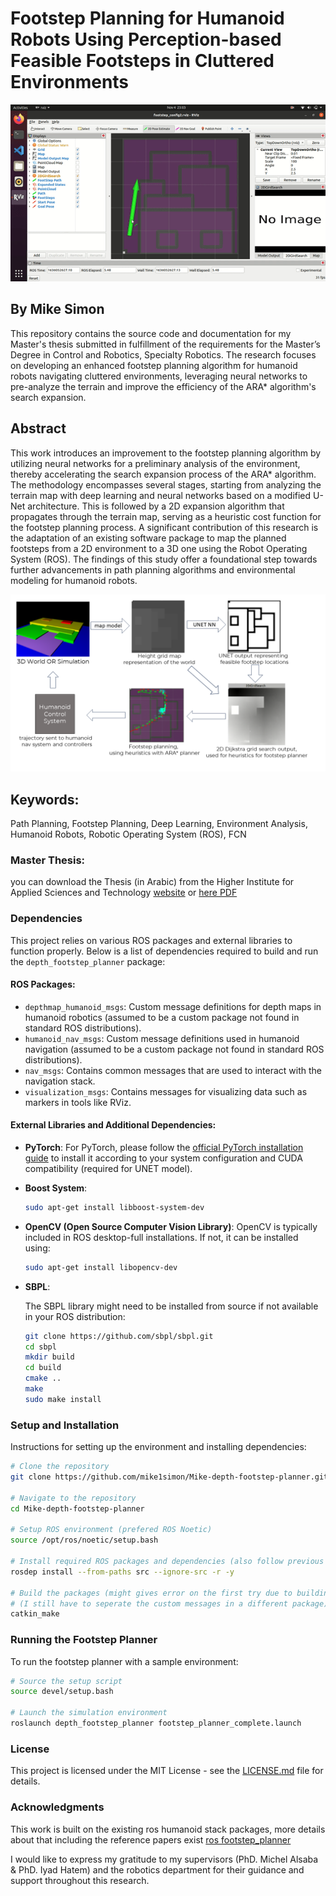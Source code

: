 # Footstep Planning for Humanoid Robots Using Perception-based Feasible Footsteps in Cluttered Environments
![Rviz-depth-footstep-planning.gif](./depth_footstep_search.gif)
## By Mike Simon

This repository contains the source code and documentation for my Master's thesis submitted in fulfillment of the requirements for the Master’s Degree in Control and Robotics, Specialty Robotics. The research focuses on developing an enhanced footstep planning algorithm for humanoid robots navigating cluttered environments, leveraging neural networks to pre-analyze the terrain and improve the efficiency of the ARA* algorithm's search expansion.
## Abstract

This work introduces an improvement to the footstep planning algorithm by utilizing neural networks for a preliminary analysis of the environment, thereby accelerating the search expansion process of the ARA* algorithm. The methodology encompasses several stages, starting from analyzing the terrain map with deep learning and neural networks based on a modified U-Net architecture. This is followed by a 2D expansion algorithm that propagates through the terrain map, serving as a heuristic cost function for the footstep planning process. A significant contribution of this research is the adaptation of an existing software package to map the planned footsteps from a 2D environment to a 3D one using the Robot Operating System (ROS). The findings of this study offer a foundational step towards further advancements in path planning algorithms and environmental modeling for humanoid robots.

![Master-Thesis.png](./Thesis.png)

## Keywords:

Path Planning, Footstep Planning, Deep Learning, Environment Analysis, Humanoid Robots, Robotic Operating System (ROS), FCN


### Master Thesis:
you can download the Thesis (in Arabic) from the Higher Institute for Applied Sciences and Technology [website](https://hiast.edu.sy/en/Master-PhD-Theses) or [here PDF](https://hiast.edu.sy/sites/default/files/MasterPHD/62c2e34f9ad01.pdf)


### Dependencies

This project relies on various ROS packages and external libraries to function properly. Below is a list of dependencies required to build and run the `depth_footstep_planner` package:

#### ROS Packages:

- `depthmap_humanoid_msgs`: Custom message definitions for depth maps in humanoid robotics (assumed to be a custom package not found in standard ROS distributions).
- `humanoid_nav_msgs`: Custom message definitions used in humanoid navigation (assumed to be a custom package not found in standard ROS distributions).
- `nav_msgs`: Contains common messages that are used to interact with the navigation stack.
- `visualization_msgs`: Contains messages for visualizing data such as markers in tools like RViz.

#### External Libraries and Additional Dependencies:

- **PyTorch**: 
For PyTorch, please follow the [official PyTorch installation guide](https://pytorch.org/get-started/locally/) to install it according to your system configuration and CUDA compatibility (required for UNET model).

- **Boost System**:

    ```bash
    sudo apt-get install libboost-system-dev
    ```

- **OpenCV (Open Source Computer Vision Library)**:
OpenCV is typically included in ROS desktop-full installations. If not, it can be installed using:
    ```bash
    sudo apt-get install libopencv-dev
    ```

- **SBPL**:

    The SBPL library might need to be installed from source if not available in your ROS distribution:

    ```bash
    git clone https://github.com/sbpl/sbpl.git
    cd sbpl
    mkdir build
    cd build
    cmake ..
    make
    sudo make install
    ```


### Setup and Installation

Instructions for setting up the environment and installing dependencies:

```bash
# Clone the repository
git clone https://github.com/mike1simon/Mike-depth-footstep-planner.git

# Navigate to the repository
cd Mike-depth-footstep-planner

# Setup ROS environment (prefered ROS Noetic)
source /opt/ros/noetic/setup.bash

# Install required ROS packages and dependencies (also follow previous steps)
rosdep install --from-paths src --ignore-src -r -y

# Build the packages (might gives error on the first try due to building msgs 
# (I still have to seperate the custom messages in a different package))
catkin_make
```

### Running the Footstep Planner

To run the footstep planner with a sample environment:

```bash
# Source the setup script
source devel/setup.bash

# Launch the simulation environment
roslaunch depth_footstep_planner footstep_planner_complete.launch
```

### License

This project is licensed under the MIT License - see the [LICENSE.md](LICENSE.md) file for details.

### Acknowledgments
This work is built on the existing ros humanoid stack packages, more details about that including the reference papers exist [ros footstep_planner](http://wiki.ros.org/footstep_planner)

I would like to express my gratitude to my supervisors (PhD. Michel Alsaba & PhD. Iyad Hatem) and the robotics department for their guidance and support throughout this research.
